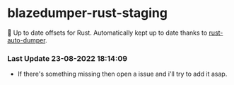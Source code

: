 # blazedumper-rust-staging

🚀 Up to date offsets for Rust. Automatically kept up to date thanks to [rust-auto-dumper](https://github.com/Akandesh/rust-auto-dumper).


### Last Update 23-08-2022 18:14:09
- If there's something missing then open a issue and i'll try to add it asap.